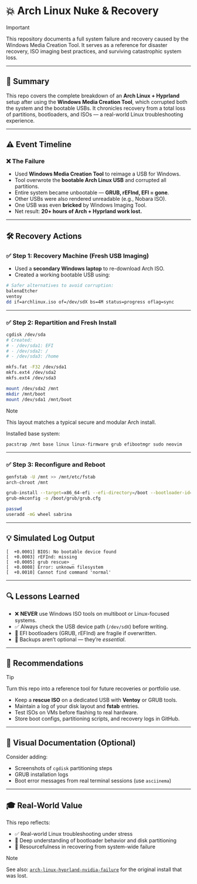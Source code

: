 # 💥 Arch Linux Nuke & Recovery

> [!IMPORTANT]
> This repository documents a full system failure and recovery caused by the Windows Media Creation Tool. It serves as a reference for disaster recovery, ISO imaging best practices, and surviving catastrophic system loss.

---

## 📘 Summary

This repo covers the complete breakdown of an **Arch Linux + Hyprland** setup after using the **Windows Media Creation Tool**, which corrupted both the system and the bootable USBs. It chronicles recovery from a total loss of partitions, bootloaders, and ISOs — a real-world Linux troubleshooting experience.

---

## ⚠️ Event Timeline

### ❌ The Failure

- Used **Windows Media Creation Tool** to reimage a USB for Windows.
- Tool overwrote the **bootable Arch Linux USB** and corrupted all partitions.
- Entire system became unbootable — **GRUB, rEFInd, EFI = gone**.
- Other USBs were also rendered unreadable (e.g., Nobara ISO).
- One USB was even **bricked** by Windows Imaging Tool.
- Net result: **20+ hours of Arch + Hyprland work lost.**

---

## 🛠️ Recovery Actions

### ✅ Step 1: Recovery Machine (Fresh USB Imaging)

- Used a **secondary Windows laptop** to re-download Arch ISO.
- Created a working bootable USB using:

```bash
# Safer alternatives to avoid corruption:
balenaEtcher
ventoy
dd if=archlinux.iso of=/dev/sdX bs=4M status=progress oflag=sync
```

---

### ✅ Step 2: Repartition and Fresh Install

```bash
cgdisk /dev/sda
# Created:
# - /dev/sda1: EFI
# - /dev/sda2: /
# - /dev/sda3: /home

mkfs.fat -F32 /dev/sda1
mkfs.ext4 /dev/sda2
mkfs.ext4 /dev/sda3

mount /dev/sda2 /mnt
mkdir /mnt/boot
mount /dev/sda1 /mnt/boot
```

> [!NOTE]
> This layout matches a typical secure and modular Arch install.

Installed base system:

```bash
pacstrap /mnt base linux linux-firmware grub efibootmgr sudo neovim
```

---

### ✅ Step 3: Reconfigure and Reboot

```bash
genfstab -U /mnt >> /mnt/etc/fstab
arch-chroot /mnt

grub-install --target=x86_64-efi --efi-directory=/boot --bootloader-id=GRUB
grub-mkconfig -o /boot/grub/grub.cfg

passwd
useradd -mG wheel sabrina
```

---

## 💡 Simulated Log Output

```text
[  +0.0001] BIOS: No bootable device found
[  +0.0003] rEFInd: missing
[  +0.0005] grub rescue> _
[  +0.0008] Error: unknown filesystem
[  +0.0010] Cannot find command 'normal'
```

---

## 🔍 Lessons Learned

- ❌ **NEVER** use Windows ISO tools on multiboot or Linux-focused systems.
- ✅ Always check the USB device path (`/dev/sdX`) before writing.
- 🔁 EFI bootloaders (GRUB, rEFInd) are fragile if overwritten.
- 💾 Backups aren’t optional — they’re *essential*.

---

## 🧠 Recommendations

> [!TIP]
> Turn this repo into a reference tool for future recoveries or portfolio use.

- Keep a **rescue ISO** on a dedicated USB with **Ventoy** or GRUB tools.
- Maintain a log of your disk layout and **fstab** entries.
- Test ISOs on VMs before flashing to real hardware.
- Store boot configs, partitioning scripts, and recovery logs in GitHub.

---

## 📸 Visual Documentation (Optional)

Consider adding:

- Screenshots of `cgdisk` partitioning steps
- GRUB installation logs
- Boot error messages from real terminal sessions (use `asciinema`)

---

## 🎓 Real-World Value

This repo reflects:

- ✅ Real-world Linux troubleshooting under stress
- 🧩 Deep understanding of bootloader behavior and disk partitioning
- 🔧 Resourcefulness in recovering from system-wide failure

> [!NOTE]
> See also: [`arch-linux-hyprland-nvidia-failure`](https://github.com/sabrinaderose/arch-linux-hyprland-nvidia-failure) for the original install that was lost.
